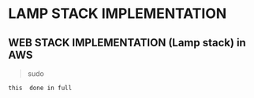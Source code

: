 # LAMP STACK IMPLEMENTATION

## WEB STACK IMPLEMENTATION (Lamp stack) in AWS

> sudo 

```
this  done in full
```

